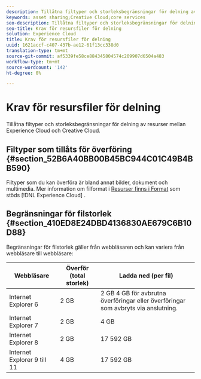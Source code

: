 ```yaml
---
description: Tillåtna filtyper och storleksbegränsningar för delning av resurser mellan Experience Cloud och Creative Cloud.
keywords: asset sharing;Creative Cloud;core services
seo-description: Tillåtna filtyper och storleksbegränsningar för delning av resurser mellan Experience Cloud och Creative Cloud.
seo-title: Krav för resursfiler för delning
solution: Experience Cloud
title: Krav för resursfiler för delning
uuid: 1621accf-c407-437b-ae12-61f13cc338d0
translation-type: tm+mt
source-git-commit: af5339fe58ce884345804574c209907d6504a483
workflow-type: tm+mt
source-wordcount: '142'
ht-degree: 0%

---
```



# Krav för resursfiler för delning

Tillåtna filtyper och storleksbegränsningar för delning av resurser mellan Experience Cloud och Creative Cloud.

## Filtyper som tillåts för överföring {#section_52B6A40BB00B45BC944C01C49B4BB590}

Filtyper som du kan överföra är bland annat bilder, dokument och multimedia. Mer information om filformat i [Resurser finns i Format](https://helpx.adobe.com/experience-manager/brand-portal/using/brand-portal-supported-formats.html) som stöds [!DNL Experience Cloud] .

## Begränsningar för filstorlek {#section_410ED8E24DBD4136830AE679C6B10D88}

Begränsningar för filstorlek gäller från webbläsaren och kan variera från webbläsare till webbläsare:

| Webbläsare | Överför (total storlek) | Ladda ned (per fil) |
|--- |--- |--- |
| Internet Explorer 6 | 2 GB | 2 GB 4 GB för avbrutna överföringar eller överföringar som avbryts via anslutning. |
| Internet Explorer 7 | 2 GB | 4 GB |
| Internet Explorer 8 | 2 GB | 17 592 GB |
| Internet Explorer 9 till 11 | 4 GB | 17 592 GB |
